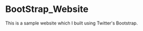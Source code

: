 BootStrap_Website
=================
This is a sample website which I built using Twitter's Bootstrap.
